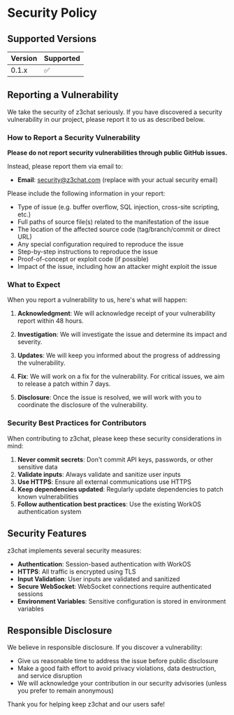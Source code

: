 # Security Policy

## Supported Versions

| Version | Supported          |
| ------- | ------------------ |
| 0.1.x   | :white_check_mark: |

## Reporting a Vulnerability

We take the security of z3chat seriously. If you have discovered a security vulnerability in our project, please report it to us as described below.

### How to Report a Security Vulnerability

**Please do not report security vulnerabilities through public GitHub issues.**

Instead, please report them via email to:
- **Email**: security@z3chat.com (replace with your actual security email)

Please include the following information in your report:
- Type of issue (e.g. buffer overflow, SQL injection, cross-site scripting, etc.)
- Full paths of source file(s) related to the manifestation of the issue
- The location of the affected source code (tag/branch/commit or direct URL)
- Any special configuration required to reproduce the issue
- Step-by-step instructions to reproduce the issue
- Proof-of-concept or exploit code (if possible)
- Impact of the issue, including how an attacker might exploit the issue

### What to Expect

When you report a vulnerability to us, here's what will happen:

1. **Acknowledgment**: We will acknowledge receipt of your vulnerability report within 48 hours.

2. **Investigation**: We will investigate the issue and determine its impact and severity.

3. **Updates**: We will keep you informed about the progress of addressing the vulnerability.

4. **Fix**: We will work on a fix for the vulnerability. For critical issues, we aim to release a patch within 7 days.

5. **Disclosure**: Once the issue is resolved, we will work with you to coordinate the disclosure of the vulnerability.

### Security Best Practices for Contributors

When contributing to z3chat, please keep these security considerations in mind:

1. **Never commit secrets**: Don't commit API keys, passwords, or other sensitive data
2. **Validate inputs**: Always validate and sanitize user inputs
3. **Use HTTPS**: Ensure all external communications use HTTPS
4. **Keep dependencies updated**: Regularly update dependencies to patch known vulnerabilities
5. **Follow authentication best practices**: Use the existing WorkOS authentication system

## Security Features

z3chat implements several security measures:

- **Authentication**: Session-based authentication with WorkOS
- **HTTPS**: All traffic is encrypted using TLS
- **Input Validation**: User inputs are validated and sanitized
- **Secure WebSocket**: WebSocket connections require authenticated sessions
- **Environment Variables**: Sensitive configuration is stored in environment variables

## Responsible Disclosure

We believe in responsible disclosure. If you discover a vulnerability:
- Give us reasonable time to address the issue before public disclosure
- Make a good faith effort to avoid privacy violations, data destruction, and service disruption
- We will acknowledge your contribution in our security advisories (unless you prefer to remain anonymous)

Thank you for helping keep z3chat and our users safe!